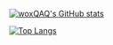 

[![woxQAQ's GitHub stats](https://github-readme-stats.vercel.app/api?username=woxQAQ&count_private=true)](https://github.com/anuraghazra/github-readme-stats)

[![Top Langs](https://github-readme-stats.vercel.app/api/top-langs/?username=woxQAQ)](https://github.com/anuraghazra/github-readme-stats)
